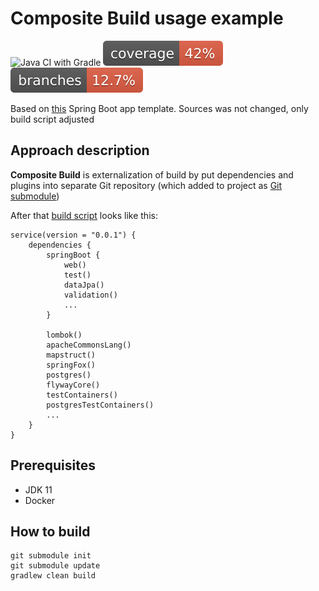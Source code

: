 
# Composite Build usage example

![Java CI with Gradle](https://github.com/andrei-punko/composite-build-usage-example/workflows/Java%20CI%20with%20Gradle/badge.svg)
[![Coverage](.github/badges/jacoco.svg)](https://github.com/andrei-punko/composite-build-usage-example/actions/workflows/gradle.yml)
[![Branches](.github/badges/branches.svg)](https://github.com/andrei-punko/composite-build-usage-example/actions/workflows/gradle.yml)

Based on [this](https://github.com/andrei-punko/spring-boot-template) Spring Boot app template.
Sources was not changed, only build script adjusted

## Approach description

**Composite Build** is externalization of build by put dependencies and plugins into separate Git repository
(which added to project as [Git submodule](.gitmodules))

After that [build script](build.gradle.kts) looks like this:
```
service(version = "0.0.1") {
    dependencies {
        springBoot {
            web()
            test()
            dataJpa()
            validation()
            ...
        }

        lombok()
        apacheCommonsLang()
        mapstruct()
        springFox()
        postgres()
        flywayCore()
        testContainers()
        postgresTestContainers()
        ...
    }
}
```

## Prerequisites
- JDK 11
- Docker

## How to build
```
git submodule init
git submodule update
gradlew clean build
```
